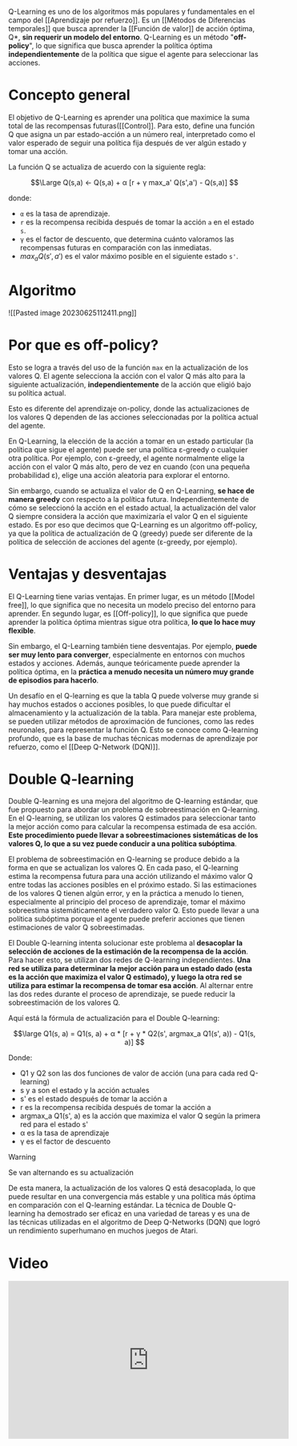 Q-Learning es uno de los algoritmos más populares y fundamentales en el campo del [[Aprendizaje por refuerzo]]. Es un [[Métodos de Diferencias temporales]] que busca aprender la [[Función de valor]] de acción óptima, Q*, **sin requerir un modelo del entorno**. Q-Learning es un método "**off-policy**", lo que significa que busca aprender la política óptima **independientemente** de la política que sigue el agente para seleccionar las acciones.

# Concepto general

El objetivo de Q-Learning es aprender una política que maximice la suma total de las recompensas futuras([[Control]]. Para esto, define una función Q que asigna un par estado-acción a un número real, interpretado como el valor esperado de seguir una política fija después de ver algún estado y tomar una acción.

La función Q se actualiza de acuerdo con la siguiente regla:

$$\Large
Q(s,a) ← Q(s,a) + α [r + γ max_a' Q(s',a') - Q(s,a)]
$$

donde:
- `α` es la tasa de aprendizaje.
- `r` es la recompensa recibida después de tomar la acción `a` en el estado `s`.
- `γ` es el factor de descuento, que determina cuánto valoramos las recompensas futuras en comparación con las inmediatas.
-  $max_aQ(s',a')$ es el valor máximo posible en el siguiente estado `s'`.

# Algoritmo

![[Pasted image 20230625112411.png]]

# Por que es off-policy?

Esto se logra a través del uso de la función `max` en la actualización de los valores Q. El agente selecciona la acción con el valor Q más alto para la siguiente actualización, **independientemente** de la acción que eligió bajo su política actual.

Esto es diferente del aprendizaje on-policy, donde las actualizaciones de los valores Q dependen de las acciones seleccionadas por la política actual del agente.

En Q-Learning, la elección de la acción a tomar en un estado particular (la política que sigue el agente) puede ser una política ε-greedy o cualquier otra política. Por ejemplo, con ε-greedy, el agente normalmente elige la acción con el valor Q más alto, pero de vez en cuando (con una pequeña probabilidad ε), elige una acción aleatoria para explorar el entorno.

Sin embargo, cuando se actualiza el valor de Q en Q-Learning, **se hace de manera greedy** con respecto a la política futura. Independientemente de cómo se seleccionó la acción en el estado actual, la actualización del valor Q siempre considera la acción que maximizaría el valor Q en el siguiente estado. Es por eso que decimos que Q-Learning es un algoritmo off-policy, ya que la política de actualización de Q (greedy) puede ser diferente de la política de selección de acciones del agente (ε-greedy, por ejemplo).

# Ventajas y desventajas

El Q-Learning tiene varias ventajas. En primer lugar, es un método [[Model free]], lo que significa que no necesita un modelo preciso del entorno para aprender. En segundo lugar, es [[Off-policy]], lo que significa que puede aprender la política óptima mientras sigue otra política, **lo que lo hace muy flexible**.

Sin embargo, el Q-Learning también tiene desventajas. Por ejemplo, **puede ser muy lento para converger**, especialmente en entornos con muchos estados y acciones. Además, aunque teóricamente puede aprender la política óptima, en la **práctica a menudo necesita un número muy grande de episodios para hacerlo**.

Un desafío en el Q-learning es que la tabla Q puede volverse muy grande si hay muchos estados o acciones posibles, lo que puede dificultar el almacenamiento y la actualización de la tabla. Para manejar este problema, se pueden utilizar métodos de aproximación de funciones, como las redes neuronales, para representar la función Q. Esto se conoce como Q-learning profundo, que es la base de muchas técnicas modernas de aprendizaje por refuerzo, como el [[Deep Q-Network (DQN)]].

# Double Q-learning

Double Q-learning es una mejora del algoritmo de Q-learning estándar, que fue propuesto para abordar un problema de sobreestimación en Q-learning. En el Q-learning, se utilizan los valores Q estimados para seleccionar tanto la mejor acción como para calcular la recompensa estimada de esa acción. **Este procedimiento puede llevar a sobreestimaciones sistemáticas de los valores Q, lo que a su vez puede conducir a una política subóptima**.

El problema de sobreestimación en Q-learning se produce debido a la forma en que se actualizan los valores Q. En cada paso, el Q-learning estima la recompensa futura para una acción utilizando el máximo valor Q entre todas las acciones posibles en el próximo estado. Si las estimaciones de los valores Q tienen algún error, y en la práctica a menudo lo tienen, especialmente al principio del proceso de aprendizaje, tomar el máximo sobreestima sistemáticamente el verdadero valor Q. Esto puede llevar a una política subóptima porque el agente puede preferir acciones que tienen estimaciones de valor Q sobreestimadas.

El Double Q-learning intenta solucionar este problema al **desacoplar la selección de acciones de la estimación de la recompensa de la acción**. Para hacer esto, se utilizan dos redes de Q-learning independientes. **Una red se utiliza para determinar la mejor acción para un estado dado (esta es la acción que maximiza el valor Q estimado), y luego la otra red se utiliza para estimar la recompensa de tomar esa acción**. Al alternar entre las dos redes durante el proceso de aprendizaje, se puede reducir la sobreestimación de los valores Q.

Aquí está la fórmula de actualización para el Double Q-learning:

$$\large
Q1(s, a) = Q1(s, a) + α * [r + γ * Q2(s', argmax_a Q1(s', a)) - Q1(s, a)]
$$

Donde:

- Q1 y Q2 son las dos funciones de valor de acción (una para cada red Q-learning)
- s y a son el estado y la acción actuales
- s' es el estado después de tomar la acción a
- r es la recompensa recibida después de tomar la acción a
- argmax_a Q1(s', a) es la acción que maximiza el valor Q según la primera red para el estado s'
- α es la tasa de aprendizaje
- γ es el factor de descuento
  
> [!warning]
> Se van alternando es su actualización

De esta manera, la actualización de los valores Q está desacoplada, lo que puede resultar en una convergencia más estable y una política más óptima en comparación con el Q-learning estándar. La técnica de Double Q-learning ha demostrado ser eficaz en una variedad de tareas y es una de las técnicas utilizadas en el algoritmo de Deep Q-Networks (DQN) que logró un rendimiento superhumano en muchos juegos de Atari.


# Video

<iframe width="560" height="315" src="https://www.youtube.com/embed/AJiG3ykOxmY?start=1142" title="YouTube video player" frameborder="0" allow="accelerometer; autoplay; clipboard-write; encrypted-media; gyroscope; picture-in-picture; web-share" allowfullscreen></iframe>